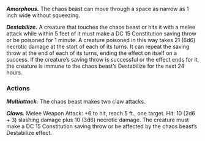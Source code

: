 ﻿---
layout: creature
name: "Chaos Beast"
tags: [medium, aberration, cr6, tome-of-horrors]
cha: 7 (-2)
wis: 12 (+1)
int: 10 (+0)
con: 16 (+3)
dex: 15 (+2)
str: 17 (+3)
size: Medium aberration
alignment: chaotic neutral
challenge: "6 (2,300 XP)"
languages: "--"
skills: "Perception +7"
senses: "darkvision 60 ft., passive Perception 17"
damage_resistances: "acid, necrotic, slashing"
condition_immunities: "blinded, charmed, deafened,
exhaustion, frightened, prone"
speed: "30 ft."
hit_points: "120 (16d8 + 48)"
armor_class: "16 (Natural Armor)"
---

***Amorphous.*** The chaos beast can move
through a space as narrow as 1 inch wide without
squeezing.

***Destabilize.*** A creature that touches the chaos
beast or hits it with a melee attack while within 5
feet of it must make a DC 15 Constitution saving throw or be poisoned for
1 minute. A creature poisoned in this way takes 21 (6d6) necrotic damage
at the start of each of its turns. It can repeat the saving throw at the end of
each of its turns, ending the effect on itself on a success. If the creature’s
saving throw is successful or the effect ends for it, the creature is immune
to the chaos beast’s Destabilize for the next 24 hours.

### Actions

***Multiattack.*** The chaos beast makes two claw attacks.

***Claws.*** Melee Weapon Attack: +6 to hit, reach 5 ft., one target. Hit: 10
(2d6 + 3) slashing damage plus 10 (3d6) necrotic damage. The creature
must make a DC 15 Constitution saving throw or be affected by the chaos
beast’s Destabilize effect.
